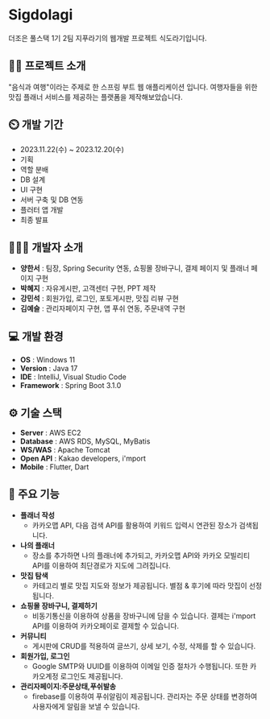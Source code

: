 # Sigdolagi
더조은 풀스택 1기 2팀 지푸라기의 웹개발 프로젝트 식도라기입니다.
## 👨‍🏫 프로젝트 소개
"음식과 여행"이라는 주제로 한 스프링 부트 웹 애플리케이션 입니다. 여행자들을 위한 맛집 플래너 서비스를 제공하는 플랫폼을 제작해보았습니다.

## ⏲️ 개발 기간
- 2023.11.22(수) ~ 2023.12.20(수)
- 기획
- 역할 분배
- DB 설계
- UI 구현
- 서버 구축 및 DB 연동
- 플러터 앱 개발
- 최종 발표

## 🧑‍🤝‍🧑 개발자 소개
- **양한서** : 팀장, Spring Security 연동, 쇼핑몰 장바구니, 결제 페이지 및 플래너 페이지 구현
- **박혜지** : 자유게시판, 고객센터 구현, PPT 제작
- **강민석** : 회원가입, 로그인, 포토게시판, 맛집 리뷰 구현
- **김예슬** : 관리자페이지 구현, 앱 푸쉬 연동, 주문내역 구현

## 💻 개발 환경
- **OS** : Windows 11
- **Version** : Java 17
- **IDE** : IntelliJ, Visual Studio Code
- **Framework** : Spring Boot 3.1.0

## ⚙️ 기술 스택
- **Server** : AWS EC2
- **Database** : AWS RDS, MySQL, MyBatis
- **WS/WAS** : Apache Tomcat
- **Open API** : Kakao developers, i'mport
- **Mobile** : Flutter, Dart

## 📌 주요 기능
- **플래너 작성**
  - 카카오맵 API, 다음 검색 API를 활용하여 키워드 입력시 연관된 장소가 검색됩니다.
- **나의 플래너**
  - 장소를 추가하면 나의 플래너에 추가되고, 카카오맵 API와 카카오 모빌리티 API를 이용하여 최단경로가 지도에 그려집니다.
- **맛집 탐색**
  - 카테고리 별로 맛집 지도와 정보가 제공됩니다. 별점 & 후기에 따라 맛집이 선정됩니다.
- **쇼핑몰 장바구니, 결제하기**
  - 비동기통신을 이용하여 상품을 장바구니에 담을 수 있습니다. 결제는 i'mport API를 이용하여 카카오페이로 결제할 수 있습니다.
- **커뮤니티**
    - 게시판에 CRUD를 적용하여 글쓰기, 상세 보기, 수정, 삭제를 할 수 있습니다.
- **회원가입, 로그인**
    - Google SMTP와 UUID를 이용하여 이메일 인증 절차가 수행됩니다. 또한 카카오계정 로그인도 제공됩니다.
- **관리자페이지:주문상태,푸쉬발송**
    - firebase를 이용하여 푸쉬알림이 제공됩니다. 관리자는 주문 상태를 변경하여 사용자에게 알림을 보낼 수 있습니다.

